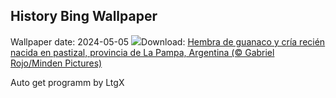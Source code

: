 ## History Bing Wallpaper
Wallpaper date: 2024-05-05
![](https://www.bing.com/th?id=OHR.GuanacoMother_ES-ES1631881267_UHD.jpg&w=1000)Download: [Hembra de guanaco y cría recién nacida en pastizal, provincia de La Pampa, Argentina (© Gabriel Rojo/Minden Pictures)](https://www.bing.com/th?id=OHR.GuanacoMother_ES-ES1631881267_UHD.jpg)

Auto get programm by LtgX
